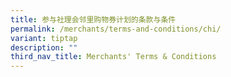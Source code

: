 ```yaml
---
title: 参与社理会邻里购物券计划的条款与条件
permalink: /merchants/terms-and-conditions/chi/
variant: tiptap
description: ""
third_nav_title: Merchants' Terms & Conditions
---
```


